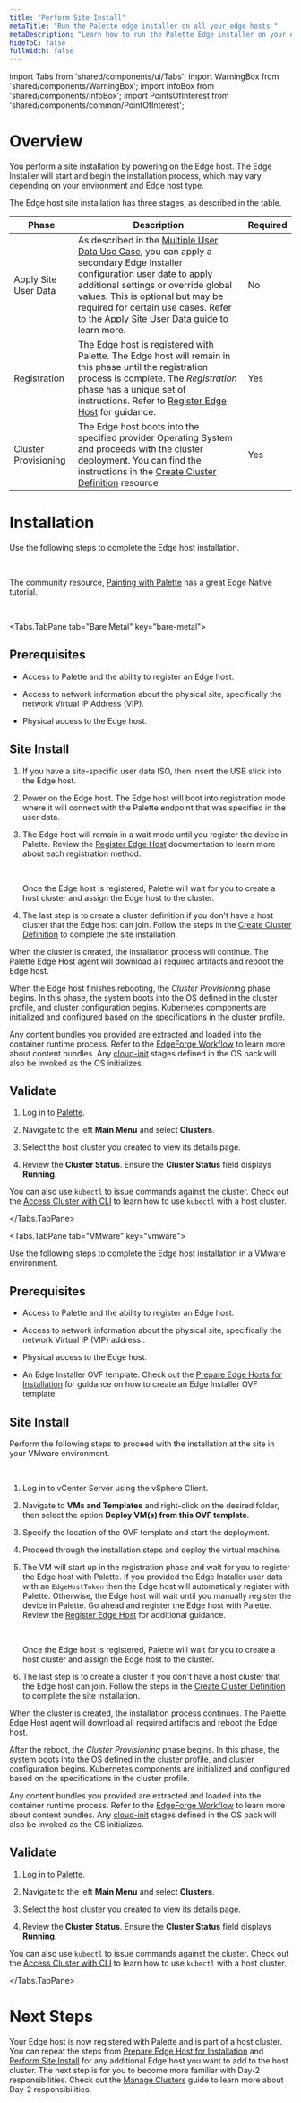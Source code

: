 ```yaml
---
title: "Perform Site Install"
metaTitle: "Run the Palette edge installer on all your edge hosts "
metaDescription: "Learn how to run the Palette Edge installer on your edge hosts "
hideToC: false
fullWidth: false
---
```


import Tabs from 'shared/components/ui/Tabs';
import WarningBox from 'shared/components/WarningBox';
import InfoBox from 'shared/components/InfoBox';
import PointsOfInterest from 'shared/components/common/PointOfInterest';

# Overview

You perform a site installation by powering on the Edge host. The Edge Installer will start and begin the installation process, which may vary depending on your environment and Edge host type.  



The Edge host site installation has three stages, as described in the table.

| Phase| Description| Required |
| ---| ---| --- |
| Apply Site User Data |  As described in the [Multiple User Data Use Case](/clusters/edge/edgeforge-workflow/prepare-user-data#multipleuserdatausecase), you can apply a secondary Edge Installer configuration user date to apply additional settings or override global values. This is optional but may be required for certain use cases. Refer to the [Apply Site User Data](/clusters/edge/site-deployment/site-installation/site-user-data) guide to learn more. | No |
| Registration |  The Edge host is registered with Palette. The Edge host will remain in this phase until the registration process is complete. The *Registration* phase has a unique set of instructions. Refer to [Register Edge Host](/clusters/edge/site-deployment/site-installation/edge-host-registration) for guidance.| Yes|
|Cluster Provisioning | The Edge host boots into the specified provider Operating System and proceeds with the cluster deployment. You can find the instructions in the [Create Cluster Definition](/clusters/edge/site-deployment/site-installation/cluster-deployment) resource | Yes |


# Installation

Use the following steps to complete the Edge host installation.

<br />

<InfoBox>

The community resource, [Painting with Palette](https://www.paintingwithpalette.com/tutorials/) has a great Edge Native tutorial.

</InfoBox>

<br />

<Tabs identifier="environment">

<Tabs.TabPane tab="Bare Metal" key="bare-metal">

## Prerequisites

- Access to Palette and the ability to register an Edge host.

- Access to network information about the physical site, specifically the network Virtual IP Address (VIP).

- Physical access to the Edge host.

## Site Install

1. If you have a site-specific user data ISO, then insert the USB stick into the Edge host.


2. Power on the Edge host. The Edge host will boot into registration mode where it will connect with the Palette endpoint that was specified in the user data.


3. The Edge host will remain in a wait mode until you register the device in Palette. Review the [Register Edge Host](/clusters/edge/site-deployment/site-installation/edge-host-registration) documentation to learn more about each registration method.

    <br />

    <InfoBox>

    Once the Edge host is registered, Palette will wait for you to create a host cluster and assign the  Edge host to the cluster.

    </InfoBox>

4. The last step is to create a cluster definition if you don't have a host cluster that the Edge host can join. Follow the steps in the [Create Cluster Definition](/clusters/edge/site-deployment/site-installation/cluster-deployment) to complete the site installation.

When the cluster is created, the installation process will continue. The Palette Edge Host agent will download all required artifacts and reboot the Edge host.

When the Edge host finishes rebooting, the *Cluster Provisioning* phase begins. In this phase, the system boots into the OS defined in the cluster profile, and cluster configuration begins. Kubernetes components are initialized and configured based on the specifications in the cluster profile.

Any content bundles you provided are extracted and loaded into the container runtime process. Refer to the [EdgeForge Workflow](/clusters/edge/edgeforge-workflow) to learn more about content bundles. Any [cloud-init](/clusters/edge/edge-configuration/cloud-init) stages defined in the OS pack will also be invoked as the OS initializes.

## Validate

1. Log in to [Palette](https://console.spectrocloud.com).


2. Navigate to the left **Main Menu** and select **Clusters**.


3. Select the host cluster you created to view its details page.


4. Review the **Cluster Status**. Ensure the **Cluster Status** field displays **Running**.

You can also use `kubectl` to issue commands against the cluster. Check out the [Access Cluster with CLI](/clusters/cluster-management/palette-webctl#overview) to learn how to use `kubectl` with a host cluster.

</Tabs.TabPane>

<Tabs.TabPane tab="VMware" key="vmware">

Use the following steps to complete the Edge host installation in a VMware environment.

## Prerequisites

- Access to Palette and the ability to register an Edge host.

- Access to network information about the physical site, specifically the network Virtual IP (VIP) address .

- Physical access to the Edge host.

- An Edge Installer OVF template. Check out the [Prepare Edge Hosts for Installation](/clusters/edge/site-deployment/stage) for guidance on how to create an Edge Installer OVF template.

## Site Install

Perform the following steps to proceed with the installation at the site in your VMware environment.

<br />

1. Log in to vCenter Server using the vSphere Client.


2. Navigate to **VMs and Templates** and right-click on the desired folder, then select the option **Deploy VM(s) from this OVF template**.


3. Specify the location of the OVF template and start the deployment.


4. Proceed through the installation steps and deploy the virtual machine.


5. The VM will start up in the registration phase and wait for you to register the Edge host with Palette. If you provided the Edge Installer user data with an `EdgeHostToken` then the Edge host will automatically register with Palette. Otherwise, the Edge host will wait until you manually register the device in Palette. Go ahead and register the Edge host with Palette. Review the [Register Edge Host](/clusters/edge/site-deployment/site-installation/edge-host-registration) for additional guidance.

    <br />

    <InfoBox>

    Once the Edge host is registered, Palette will wait for you to create a host cluster and assign the  Edge host to the cluster.

    </InfoBox>

6. The last step is to create a cluster if you don't have a host cluster that the Edge host can join. Follow the steps in the [Create Cluster Definition](/clusters/edge/site-deployment/site-installation/cluster-deployment) to complete the site installation.

When the cluster is created, the installation process continues. The Palette Edge Host agent will download all required artifacts and reboot the Edge host.

After the reboot, the *Cluster Provisioning* phase begins. In this phase, the system boots into the OS defined in the cluster profile, and cluster configuration begins. Kubernetes components are initialized and configured based on the specifications in the cluster profile.

Any content bundles you provided are extracted and loaded into the container runtime process. Refer to the [EdgeForge Workflow](/clusters/edge/edgeforge-workflow) to learn more about content bundles. Any [cloud-init](/clusters/edge/edge-configuration/cloud-init) stages defined in the OS pack will also be invoked as the OS initializes.

## Validate

1. Log in to [Palette](https://console.spectrocloud.com).


2. Navigate to the left **Main Menu** and select **Clusters**.


3. Select the host cluster you created to view its details page.


4. Review the **Cluster Status**. Ensure the **Cluster Status** field displays **Running**.

You can also use `kubectl` to issue commands against the cluster. Check out the [Access Cluster with CLI](/clusters/cluster-management/palette-webctl#overview) to learn how to use `kubectl` with a host cluster.

</Tabs.TabPane>

</Tabs>

# Next Steps

Your Edge host is now registered with Palette and is part of a host cluster. You can repeat the steps from [Prepare Edge Host for Installation](/clusters/edge/site-deployment/stage) and [Perform Site Install](/clusters/edge/site-deployment/site-installation) for any additional Edge host you want to add to the host cluster. The next step is for you to become more familiar with Day-2 responsibilities. Check out the [Manage Clusters](/clusters/cluster-management) guide to learn more about Day-2 responsibilities.
